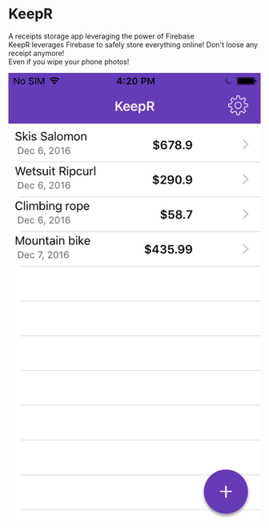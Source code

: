 # KeepR
A receipts storage app leveraging the power of Firebase  
KeepR leverages Firebase to safely store everything online!
Don't loose any receipt anymore!  
Even if you wipe your phone photos!


![Alt text](/IMG_0058.PNG?raw=true "Home screenshot")
